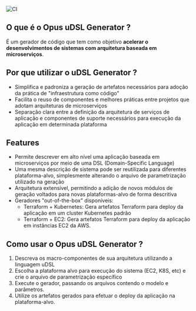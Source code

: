 ![CI](https://github.com/opusbr/opus-udsl/workflows/CI/badge.svg)

## O que é o Opus uDSL Generator ?

É um gerador de código que tem como objetivo **acelerar o desenvolvimentos de sistemas com arquitetura baseada
em microserviços**.

## Por que utilizar o uDSL Generator ?

  * Simplifica e padroniza a geração de artefatos necessários para adoção da prática de "infraestrutura como código"
  * Facilita o reuso de componentes e melhores práticas entre projetos  que adotam arquiteturas de microserviços
  * Separação clara entre a definição da arquitetura de serviços de aplicação e componentes de suporte necessários
    para execução da aplicação em determinada plataforma

## Features

  * Permite descrever em alto nível uma aplicação baseada em microserviços por meio de 
    uma DSL (Domain-Specific Language)
  * Uma mesma descrição de sistema pode ser reutilizada para diferentes plataforma-alvo, simplesmente
    alterando o arquivo de parametrização utilizado na geração
  * Arquitetura extensível, permitindo a adição de novos módulos de geração voltados para novas plataformas-alvo
    de forma descritiva
  * Geradores "out-of-the-box" disponíveis:
     * Terraform + Kubernetes: Gera artefatos Terraform para deploy da aplicação em um cluster Kubernetes padrão
     * Terraform + EC2: Gera artefatos Terraform para deploy da aplicação em instâncias EC2 da AWS.

## Como usar o Opus uDSL Generator ?

  1. Descreva os macro-componentes de sua arquitetura utilizando a linguagem uDSL
  2. Escolha a plataforma alvo para execução do sistema (EC2, K8S, etc) e crie o arquivo
     de parametrização específico
  3. Execute o gerador, passando os arquivos contendo o modelo e parâmetros.
  4. Utilize os artefatos gerados para efetuar o deploy da aplicação na plataforma-alvo.
